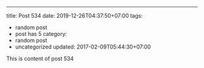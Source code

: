 ---
title: Post 534
date: 2019-12-26T04:37:50+07:00
tags:
  - random post
  - post has 5
category:
  - random post
  - uncategorized
updated: 2017-02-09T05:44:30+07:00

This is content of post 534